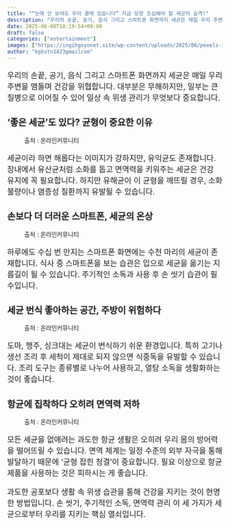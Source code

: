 ```yaml
---
title: "“눈에 안 보여도 우리 곁에 있습니다” 지금 당장 조심해야 할 세균의 습격!"
description: "우리의 손끝, 공기, 음식 그리고 스마트폰 화면까지 세균은 매일 우리 주변을 맴돌며 건강을 위협합니다. 대부분은 무해하지만, 일부는 큰 질병으로 이어질 수 있어 일상 속 위생 관리가 무엇보다 중요합니다."
date: 2025-06-08T18:19:54+09:00
draft: false
categories: ["entertainment"]
images: ["https://ingihgoyonet.site/wp-content/uploads/2025/06/pexels-ivan-samkov-4491156-683x1024.jpg", "https://ingihgoyonet.site/wp-content/uploads/2025/06/pexels-polina-tankilevitch-5234774-683x1024.jpg", "https://ingihgoyonet.site/wp-content/uploads/2025/06/pexels-mikebirdy-211760-1024x683.jpg", "https://ingihgoyonet.site/wp-content/uploads/2025/06/pexels-shvetsa-3962516-683x1024.jpg"]
author: "kgkstn1423gmailcom"
---
```


<p style="font-size:18px">우리의 손끝, 공기, 음식 그리고 스마트폰 화면까지 세균은 매일 우리 주변을 맴돌며 건강을 위협합니다. 대부분은 무해하지만, 일부는 큰 질병으로 이어질 수 있어 일상 속 위생 관리가 무엇보다 중요합니다.</p> <h2 >‘좋은 세균’도 있다? 균형이 중요한 이유</h2> <figure ><img src="https://ingihgoyonet.site/wp-content/uploads/2025/06/pexels-ivan-samkov-4491156-683x1024.jpg" alt="" style="aspect-ratio:16/9;object-fit:cover"/><figcaption >출처 : 온라인커뮤니티</figcaption></figure> <p style="font-size:18px">세균이라 하면 해롭다는 이미지가 강하지만, 유익균도 존재합니다. 장내에서 유산균처럼 소화를 돕고 면역력을 키워주는 세균은 건강 유지에 꼭 필요합니다. 하지만 유해균이 이 균형을 깨뜨릴 경우, 소화불량이나 염증성 질환까지 유발될 수 있습니다.</p> <h2 >손보다 더 더러운 스마트폰, 세균의 온상</h2> <figure ><img src="https://ingihgoyonet.site/wp-content/uploads/2025/06/pexels-polina-tankilevitch-5234774-683x1024.jpg" alt="" style="aspect-ratio:16/9;object-fit:cover"/><figcaption >출처 : 온라인커뮤니티</figcaption></figure> <p style="font-size:18px">하루에도 수십 번 만지는 스마트폰 화면에는 수천 마리의 세균이 존재합니다. 식사 중 스마트폰을 보는 습관은 입으로 세균을 옮기는 지름길이 될 수 있습니다. 주기적인 소독과 사용 후 손 씻기 습관이 필수입니다.</p> <h2 >세균 번식 좋아하는 공간, 주방이 위험하다</h2> <figure ><img src="https://ingihgoyonet.site/wp-content/uploads/2025/06/pexels-mikebirdy-211760-1024x683.jpg" alt="" style="aspect-ratio:16/9;object-fit:cover"/><figcaption >출처 : 온라인커뮤니티</figcaption></figure> <p style="font-size:18px">도마, 행주, 싱크대는 세균이 번식하기 쉬운 환경입니다. 특히 고기나 생선 조리 후 세척이 제대로 되지 않으면 식중독을 유발할 수 있습니다. 조리 도구는 종류별로 나누어 사용하고, 열탕 소독을 생활화하는 것이 좋습니다.</p> <h2 >항균에 집착하다 오히려 면역력 저하</h2> <figure ><img src="https://ingihgoyonet.site/wp-content/uploads/2025/06/pexels-shvetsa-3962516-683x1024.jpg" alt="" style="aspect-ratio:16/9;object-fit:cover"/><figcaption >출처 : 온라인커뮤니티</figcaption></figure> <p style="font-size:18px">모든 세균을 없애려는 과도한 항균 생활은 오히려 우리 몸의 방어력을 떨어뜨릴 수 있습니다. 면역 체계는 일정 수준의 외부 자극을 통해 발달하기 때문에 ‘균형 잡힌 청결’이 중요합니다. 필요 이상으로 항균 제품을 사용하는 것은 피하시는 게 좋습니다.</p> <p style="font-size:18px">과도한 공포보다 생활 속 위생 습관을 통해 건강을 지키는 것이 현명한 방법입니다. 손 씻기, 주기적인 소독, 면역력 관리 이 세 가지가 세균으로부터 우리를 지키는 핵심 열쇠입니다.</p>